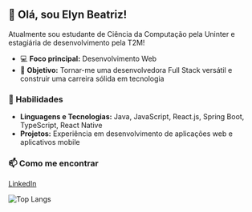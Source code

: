 ## 👋 Olá, sou Elyn Beatriz!

Atualmente sou estudante de Ciência da Computação pela Uninter e estagiária de desenvolvimento pela T2M!

- 💻 **Foco principal:** Desenvolvimento Web
- 🎯 **Objetivo:** Tornar-me uma desenvolvedora Full Stack versátil e construir uma carreira sólida em tecnologia

### 🌱 Habilidades

- **Linguagens e Tecnologias:** Java, JavaScript, React.js, Spring Boot, TypeScript, React Native
- **Projetos:** Experiência em desenvolvimento de aplicações web e aplicativos mobile

### 📫 Como me encontrar

[LinkedIn](https://www.linkedin.com/in/elyn-beatriz-v-959381150/)

![Top Langs](https://github-readme-stats.vercel.app/api/top-langs/?username=LynBv&layout=compact&theme=dracula)

